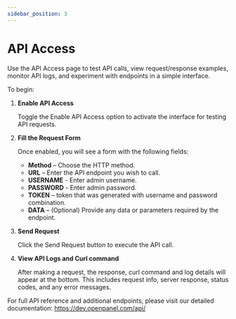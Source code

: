```yaml
---
sidebar_position: 3
---
```


# API Access

Use the API Access page to test API calls, view request/response examples, monitor API logs, and experiment with endpoints in a simple interface.

To begin:

1. **Enable API Access**

   Toggle the Enable API Access option to activate the interface for testing API requests.

3. **Fill the Request Form**

   Once enabled, you will see a form with the following fields:

    - **Method** – Choose the HTTP method.
    - **URL** – Enter the API endpoint you wish to call.
    - **USERNAME** - Enter admin username.
    - **PASSWORD** - Enter admin password.
    - **TOKEN** – token that was generated with username and password combination.
    - **DATA** – (Optional) Provide any data or parameters required by the endpoint.

5. **Send Request**

   Click the Send Request button to execute the API call.

7. **View API Logs and Curl command**

   After making a request, the response, curl command and log details will appear at the bottom. This includes request info, server response, status codes, and any error messages.

For full API reference and additional endpoints, please visit our detailed documentation: https://dev.openpanel.com/api/
